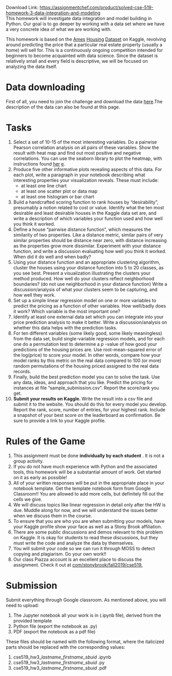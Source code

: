 Download Link: https://assignmentchef.com/product/solved-cse-519-homework-3-data-integration-and-modeling
<br>
This homework will investigate data integration and model building in Python. Our goal is to go deeper by working with a data set where we have a very concrete idea of what we are working with.




This homework is based on the <a href="https://www.kaggle.com/c/house-prices-advanced-regression-techniques/overview">Ame</a>​ <a href="https://www.kaggle.com/c/house-prices-advanced-regression-techniques/overview">s</a> <a href="https://www.kaggle.com/c/house-prices-advanced-regression-techniques/overview">Housing</a> <a href="https://www.kaggle.com/c/house-prices-advanced-regression-techniques/overview">Dataset</a> on Kaggle, revolving around predicting the price that a particular real estate property (usually a home) will sell for. This is a continuously ongoing competition intended for beginners to become acquainted with data science. Since the dataset is relatively small and every field is descriptive, we will be focused on analyzing the data itself.




<h1>Data downloading</h1>

First of all, you need to join the challenge and download the data <a href="https://www.kaggle.com/c/house-prices-advanced-regression-techniques/data">her</a>​ <a href="https://www.kaggle.com/c/house-prices-advanced-regression-techniques/data">e</a>.​ The description of the data can also be found at this page.




<h1>Tasks</h1>




<ol>

 <li>Select a set of 10-15 of the most interesting variables. Do a pairwise Pearson correlation analysis on all pairs of these variables. Show the result with heat map and find out most positive and negative correlations. You can use the seaborn library to plot the heatmap, with instructions found <a href="https://seaborn.pydata.org/generated/seaborn.heatmap.html">her</a>​ <a href="https://seaborn.pydata.org/generated/seaborn.heatmap.html">e</a>.​</li>

 <li>Produce five other informative plots revealing aspects of this data. For each plot, write a paragraph in your notebook describing what interesting properties your visualization reveals. These must include:

  <ul>

   <li>at least one line chart</li>

   <li>at least one scatter plot or data map</li>

   <li>at least one histogram or bar chart</li>

  </ul></li>

 <li>Build a handcrafted scoring function to rank houses by “desirability”, presumably a notion related to cost or value. Identify what the ten most desirable and least desirable houses in the Kaggle data set are, and write a description of which variables your function used and how well you think it worked.</li>

 <li>Define a house “pairwise distance function”, which measures the similarity of two properties. Like a distance metric, similar pairs of very similar properties should be distance near zero, with distance increasing as the properties grow more dissimilar. Experiment with your distance function, and write a discussion evaluating how well you think it worked. When did it do well and when badly?</li>

 <li>Using your distance function and an appropriate clustering algorithm, cluster the houses using your distance function into 5 to 20 classes, as you see best. Present a visualization illustrating the clusters your method produced. How well do your clusters reflect neighborhood boundaries? (do not use neighborhood in your distance function) Write a discussion/analysis of what your clusters seem to be capturing, and how well they work.</li>

 <li>Set up a simple linear regression model on one or more variables to predict the pricing as a function of other variables. How well/badly does it work? Which variable is the most important one?</li>

 <li>Identify at least one external data set which you can integrate into your price prediction analysis to make it better. Write a discussion/analysis on whether this data helps with the prediction tasks.</li>

 <li>For ten different variables (some likely good, some likely meaningless) from the data set, build single-variable regression models, and for each one do a permutation test to determine a <em>p</em>​ ​-value of how good your predictions of the housing prices are. Use root-mean-squared error of the log(price) to score your model. In other words, compare how your model ranks by this metric on the real data compared to 100 (or more) random permutations of the housing priced assigned to the real data records.</li>

 <li>Finally, build the best prediction model you can to solve the task. Use any data, ideas, and approach that you like. Predict the pricing for instances at file “sample_submission.csv”. Report the score/rank you get.</li>

 <li><strong>Submit your results on Kaggle. </strong>Write​ the result into a csv file and submit it to the website. You should do this for every model you develop. Report​ the rank, score, number of entries, for your highest rank. Include a snapshot of your best score on the leaderboard as confirmation. Be sure to provide a link to your Kaggle profile.</li>

</ol>







<h1>Rules of the Game</h1>




<ol>

 <li>This assignment must be done <strong>individually by each student</strong>​ . It is not a group activity.​</li>

 <li>If you do not have much experience with Python and the associated tools, this homework will be a substantial amount of work. Get started on it as early as possible!</li>

 <li>All of your written responses will be put in the appropriate place in your notebook template. Get​ the template notebook form from Google Classroom!! You are allowed to add more cells, but definitely fill out the cells we give.</li>

 <li>We will discuss topics like linear regression in detail only after the HW is due. Muddle along for now, and we will understand the issues better when we discuss them in the course.</li>

 <li>To ensure that you are who you are when submitting your models, have your Kaggle profile show your face as well as a Stony Brook affiliation.</li>

 <li>There are some public discussions and demos relevant to this problem on Kaggle. It is okay for students to read these discussions, but they must write the code and analyze the data by themselves.</li>

 <li>You will submit your code so we can run it through MOSS to detect copying and plagiarism. Do your own work!!</li>

 <li>Our class Piazza account is an excellent place to discuss the assignment. Check it out at <a href="https://piazza.com/stonybrook/fall2018/cse519">com/stonybrook/fall2019/cse519</a><a href="https://piazza.com/stonybrook/fall2018/cse519">.</a><u>​</u></li>

</ol>




<strong> </strong>

<h1>Submission</h1>




Submit everything through Google classroom. As mentioned above, you will need to upload:

<ol>

 <li>The Jupyter notebook all your work is in (.ipynb file), derived from the provided template</li>

 <li>Python file (export the notebook as .py)</li>

 <li>PDF (export the notebook as a pdf file)</li>

</ol>




These files should be named with the following format, where the italicized parts should be replaced with the corresponding values:

<ol>

 <li>cse519_hw3_<em>lastname_firstname_sbuid</em>​ ​.ipynb</li>

 <li>cse519_hw3_<em>lastname_firstname_sbuid</em>​ ​.py</li>

 <li>cse519_hw3_<em>lastname_firstname_sbuid</em>​ ​.pdf</li>

</ol>


